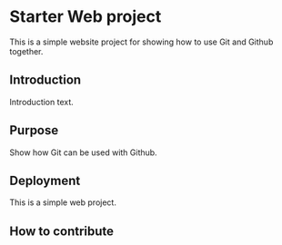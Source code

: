 # Starter Web project

This is a simple website project for
showing how to use Git and Github together.

## Introduction

Introduction text.

## Purpose

Show how Git can be used with Github.

## Deployment

This is a simple web project.

## How to contribute